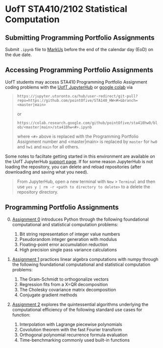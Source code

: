 # UofT STA410/2102 Statistical Computation

## Submitting Programming Portfolio Assignments
Submit `.ipynb` file to [MarkUs](https://markus-ds.teach.cs.toronto.edu/) before the end of the calendar day (EoD) on the due date.

## Accessing Programming Portfolio Assignments

UofT students may access STA410 Programming Portfolio Assignment coding problems with the [UofT JupyterHub](https://jupyter.utoronto.ca)
or [google colab](http://colab.research.google.com) via

> `https://jupyter.utoronto.ca/hub/user-redirect/git-pull?repo=https://github.com/pointOfive/STA140_HW<#>&branch=<master|main>`
> 
> or
>
> `https://colab.research.google.com/github/pointOfive/sta410hw0/blob/<master|main>/sta410hw<#>.ipynb`
>
> where `<#>` above is replaced with the Programming Portfolio Assignment number and <master|main> is replaced by `master` for `hw0` and `hw1` and `main` for all others.

Some notes to faciltate getting started in this environment are available on the UofT JupyterHub [support page](https://act.utoronto.ca/jupyterhub-support/).
If for some reason JupyterHub is not loading the repository, you can delete and reload repositories (after downloading and saving what you need).
> From JupyterHub, open a new terminal with `New` > `Terminal` and then use `yes y | rm -r <path to directory to delete>` to a delete the repository directory.


## Programming Portfolio Assignments

0. [Assignment 0](https://github.com/pointOfive/sta410hw0#uoft-sta4102102-statistical-computation) 
introduces Python through the following foundational computational and statistical computation problems:

    1. Bit string representation of integer value numbers
    2. Pseudorandom integer generation with modulus
    3. Floating-point error accumulation reduction
    4. High precision single pass variance calculations

1. [Assignment 1](https://github.com/pointOfive/sta410hw1#uoft-sta4102102-statistical-computation) 
practices linear algebra computations with numpy through the following foundational computational and statistical computation problems:

    1. The Gram-Schmidt to orthogonalize vectors
    2. Regression fits from a X=QR decomposition
    3. The Cholesky covariance matrix decomposition
    4. Conjugate gradient methods

2. [Assignment 2](https://github.com/pointOfive/sta410hw2#uoft-sta4102102-statistical-computation) 
explores the quintessential algorithms underlying the computational efficiency of the following standard use cases for function:

    1. Interpolation with Lagrange piecewise polynomials
    2. Covolution theorem with the fast Fourier transform
    3. Orthogonal polynomial recurrence formula evaluation
    4. Time-benchmarking commonly used built-in functions
